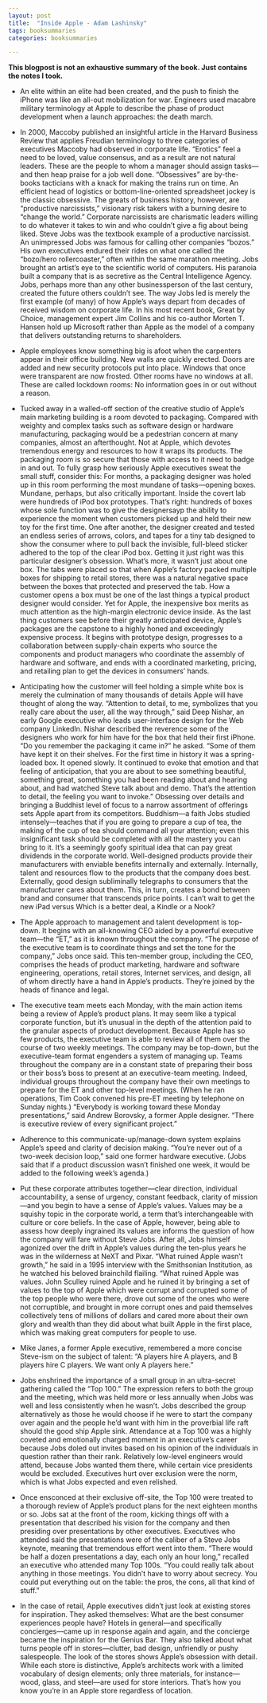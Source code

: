 ```yaml
---
layout: post
title:  "Inside Apple - Adam Lashinsky"
tags: booksummaries
categories: booksummaries

---
```


**This blogpost is not an exhaustive summary of the book. Just contains the notes I took.** 

- An elite within an elite had been created, and the push to finish the iPhone was like an all-out mobilization for war. Engineers used macabre military terminology at Apple to describe the phase of product development when a launch approaches: the death march.
 
- In 2000, Maccoby published an insightful article in the Harvard Business Review that applies Freudian terminology to three categories of executives Maccoby had observed in corporate life. “Erotics” feel a need to be loved, value consensus, and as a result are not natural leaders. These are the people to whom a manager should assign tasks—and then heap praise for a job well done. “Obsessives” are by-the-books tacticians with a knack for making the trains run on time. An efficient head of logistics or bottom-line-oriented spreadsheet jockey is the classic obsessive. The greats of business history, however, are “productive narcissists,” visionary risk takers with a burning desire to “change the world.” Corporate narcissists are charismatic leaders willing to do whatever it takes to win and who couldn’t give a fig about being liked. Steve Jobs was the textbook example of a productive narcissist. An unimpressed Jobs was famous for calling other companies “bozos.” His own executives endured their rides on what one called the “bozo/hero rollercoaster,” often within the same marathon meeting. Jobs brought an artist’s eye to the scientific world of computers. His paranoia built a company that is as secretive as the Central Intelligence Agency. Jobs, perhaps more than any other businessperson of the last century, created the future others couldn’t see. The way Jobs led is merely the first example (of many) of how Apple’s ways depart from decades of received wisdom on corporate life. In his most recent book, Great by Choice, management expert Jim Collins and his co-author Morten T. Hansen hold up Microsoft rather than Apple as the model of a company that delivers outstanding returns to shareholders. 

- Apple employees know something big is afoot when the carpenters appear in their office building. New walls are quickly erected. Doors are added and new security protocols put into place. Windows that once were transparent are now frosted. Other rooms have no windows at all. These are called lockdown rooms: No information goes in or out without a reason.

- Tucked away in a walled-off section of the creative studio of Apple’s main marketing building is a room devoted to packaging. Compared with weighty and complex tasks such as software design or hardware manufacturing, packaging would be a pedestrian concern at many companies, almost an afterthought. Not at Apple, which devotes tremendous energy and resources to how it wraps its products. The packaging room is so secure that those with access to it need to badge in and out. To fully grasp how seriously Apple executives sweat the small stuff, consider this: For months, a packaging designer was holed up in this room performing the most mundane of tasks—opening boxes. Mundane, perhaps, but also critically important. Inside the covert lab were hundreds of iPod box prototypes. That’s right: hundreds of boxes whose sole function was to give the designersayp the ability to experience the moment when customers picked up and held their new toy for the first time. One after another, the designer created and tested an endless series of arrows, colors, and tapes for a tiny tab designed to show the consumer where to pull back the invisible, full-bleed sticker adhered to the top of the clear iPod box. Getting it just right was this particular designer’s obsession. What’s more, it wasn’t just about one box. The tabs were placed so that when Apple’s factory packed multiple boxes for shipping to retail stores, there was a natural negative space between the boxes that protected and preserved the tab. How a customer opens a box must be one of the last things a typical product designer would consider. Yet for Apple, the inexpensive box merits as much attention as the high-margin electronic device inside. As the last thing customers see before their greatly anticipated device, Apple’s packages are the capstone to a highly honed and exceedingly expensive process. It begins with prototype design, progresses to a collaboration between supply-chain experts who source the components and product managers who coordinate the assembly of hardware and software, and ends with a coordinated marketing, pricing, and retailing plan to get the devices in consumers’ hands.

- Anticipating how the customer will feel holding a simple white box is merely the culmination of many thousands of details Apple will have thought of along the way. “Attention to detail, to me, symbolizes that you really care about the user, all the way through,” said Deep Nishar, an early Google executive who leads user-interface design for the Web company LinkedIn. Nishar described the reverence some of the designers who work for him have for the box that held their first iPhone. “Do you remember the packaging it came in?” he asked. “Some of them have kept it on their shelves. For the first time in history it was a spring-loaded box. It opened slowly. It continued to evoke that emotion and that feeling of anticipation, that you are about to see something beautiful, something great, something you had been reading about and hearing about, and had watched Steve talk about and demo. That’s the attention to detail, the feeling you want to invoke.” Obsessing over details and bringing a Buddhist level of focus to a narrow assortment of offerings sets Apple apart from its competitors. Buddhism—a faith Jobs studied intensely—teaches that if you are going to prepare a cup of tea, the making of the cup of tea should command all your attention; even this insignificant task should be completed with all the mastery you can bring to it. It’s a seemingly goofy spiritual idea that can pay great dividends in the corporate world. Well-designed products provide their manufacturers with enviable benefits internally and externally. Internally, talent and resources flow to the products that the company does best. Externally, good design subliminally telegraphs to consumers that the manufacturer cares about them. This, in turn, creates a bond between brand and consumer that transcends price points. I can’t wait to get the new iPad versus Which is a better deal, a Kindle or a Nook?

- The Apple approach to management and talent development is top-down. It begins with an all-knowing CEO aided by a powerful executive team—the “ET,” as it is known throughout the company. “The purpose of the executive team is to coordinate things and set the tone for the company,” Jobs once said. This ten-member group, including the CEO, comprises the heads of product marketing, hardware and software engineering, operations, retail stores, Internet services, and design, all of whom directly have a hand in Apple’s products. They’re joined by the heads of finance and legal.

- The executive team meets each Monday, with the main action items being a review of Apple’s product plans. It may seem like a typical corporate function, but it’s unusual in the depth of the attention paid to the granular aspects of product development. Because Apple has so few products, the executive team is able to review all of them over the course of two weekly meetings. The company may be top-down, but the executive-team format engenders a system of managing up. Teams throughout the company are in a constant state of preparing their boss or their boss’s boss to present at an executive-team meeting. Indeed, individual groups throughout the company have their own meetings to prepare for the ET and other top-level meetings. (When he ran operations, Tim Cook convened his pre-ET meeting by telephone on Sunday nights.) “Everybody is working toward these Monday presentations,” said Andrew Borovsky, a former Apple designer. “There is executive review of every significant project.”

- Adherence to this communicate-up/manage-down system explains Apple’s speed and clarity of decision making. “You’re never out of a two-week decision loop,” said one former hardware executive. (Jobs said that if a product discussion wasn’t finished one week, it would be added to the following week’s agenda.)

- Put these corporate attributes together—clear direction, individual accountability, a sense of urgency, constant feedback, clarity of mission—and you begin to have a sense of Apple’s values. Values may be a squishy topic in the corporate world, a term that’s interchangeable with culture or core beliefs. In the case of Apple, however, being able to assess how deeply ingrained its values are informs the question of how the company will fare without Steve Jobs. After all, Jobs himself agonized over the drift in Apple’s values during the ten-plus years he was in the wilderness at NeXT and Pixar. “What ruined Apple wasn’t growth,” he said in a 1995 interview with the Smithsonian Institution, as he watched his beloved brainchild flailing. “What ruined Apple was values. John Sculley ruined Apple and he ruined it by bringing a set of values to the top of Apple which were corrupt and corrupted some of the top people who were there, drove out some of the ones who were not corruptible, and brought in more corrupt ones and paid themselves collectively tens of millions of dollars and cared more about their own glory and wealth than they did about what built Apple in the first place, which was making great computers for people to use.

- Mike Janes, a former Apple executive, remembered a more concise Steve-ism on the subject of talent: “A players hire A players, and B players hire C players. We want only A players here.”

- Jobs enshrined the importance of a small group in an ultra-secret gathering called the “Top 100.” The expression refers to both the group and the meeting, which was held more or less annually when Jobs was well and less consistently when he wasn’t. Jobs described the group alternatively as those he would choose if he were to start the company over again and the people he’d want with him in the proverbial life raft should the good ship Apple sink. Attendance at a Top 100 was a highly coveted and emotionally charged moment in an executive’s career because Jobs doled out invites based on his opinion of the individuals in question rather than their rank. Relatively low-level engineers would attend, because Jobs wanted them there, while certain vice presidents would be excluded. Executives hurt over exclusion were the norm, which is what Jobs expected and even relished.

- Once ensconced at their exclusive off-site, the Top 100 were treated to a thorough review of Apple’s product plans for the next eighteen months or so. Jobs sat at the front of the room, kicking things off with a presentation that described his vision for the company and then presiding over presentations by other executives. Executives who attended said the presentations were of the caliber of a Steve Jobs keynote, meaning that tremendous effort went into them. “There would be half a dozen presentations a day, each only an hour long,” recalled an executive who attended many Top 100s. “You could really talk about anything in those meetings. You didn’t have to worry about secrecy. You could put everything out on the table: the pros, the cons, all that kind of stuff.”

- In the case of retail, Apple executives didn’t just look at existing stores for inspiration. They asked themselves: What are the best consumer experiences people have? Hotels in general—and specifically concierges—came up in response again and again, and the concierge became the inspiration for the Genius Bar. They also talked about what turns people off in stores—clutter, bad design, unfriendly or pushy salespeople. The look of the stores shows Apple’s obsession with detail. While each store is distinctive, Apple’s architects work with a limited vocabulary of design elements; only three materials, for instance—wood, glass, and steel—are used for store interiors. That’s how you know you’re in an Apple store regardless of location.
